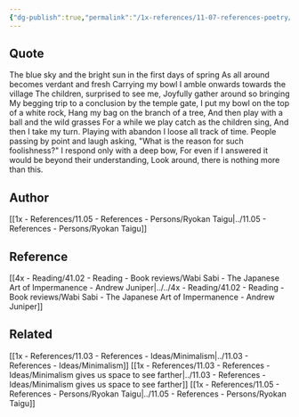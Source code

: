 ```yaml
---
{"dg-publish":true,"permalink":"/1x-references/11-07-references-poetry/there-is-nothing-more-than-this-ryokan-taigu/","dgHomeLink":true,"dgPassFrontmatter":false,"dgShowBacklinks":true,"dgShowLocalGraph":false,"dgShowInlineTitle":true}
---
```



## Quote
The blue sky and the bright sun in the first days of spring
As all around becomes verdant and fresh
Carrying my bowl I amble onwards towards the village
The children, surprised to see me,
Joyfully gather around so bringing
My begging trip to a conclusion by the temple gate,
I put my bowl on the top of a white rock,
Hang my bag on the branch of a tree,
And then play with a ball and the wild grasses
For a while we play catch as the children sing,
And then I take my turn. 
Playing with abandon I loose all track of time.
People passing by point and laugh asking,
"What is the reason for such foolishness?"
I respond only with a deep bow,
For even if I answered it would be beyond their understanding,
Look around, there is nothing more than this.

## Author
[[1x - References/11.05 - References - Persons/Ryokan Taigu|../11.05 - References - Persons/Ryokan Taigu]]

## Reference
[[4x - Reading/41.02 - Reading - Book reviews/Wabi Sabi - The Japanese Art of Impermanence - Andrew Juniper|../../4x - Reading/41.02 - Reading - Book reviews/Wabi Sabi - The Japanese Art of Impermanence - Andrew Juniper]]

## Related
[[1x - References/11.03 - References - Ideas/Minimalism|../11.03 - References - Ideas/Minimalism]]
[[1x - References/11.03 - References - Ideas/Minimalism gives us space to see farther|../11.03 - References - Ideas/Minimalism gives us space to see farther]]
[[1x - References/11.05 - References - Persons/Ryokan Taigu|../11.05 - References - Persons/Ryokan Taigu]]